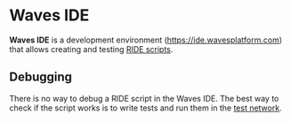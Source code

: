 # Waves IDE

 **Waves IDE** is a development environment (<https://ide.wavesplatform.com>) that allows creating and testing [RIDE scripts](/ride/ride-script.md).

## Debugging

There is no way to debug a RIDE script in the Waves IDE. The best way to check if the script works is to write tests and run them in the [test network](/blockchain/testnet.md).
